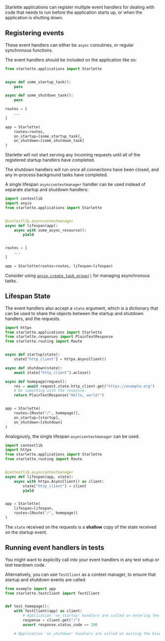 
Starlette applications can register multiple event handlers for dealing with
code that needs to run before the application starts up, or when the application
is shutting down.

## Registering events

These event handlers can either be `async` coroutines, or regular synchronous
functions.

The event handlers should be included on the application like so:

```python
from starlette.applications import Starlette


async def some_startup_task():
    pass

async def some_shutdown_task():
    pass

routes = [
    ...
]

app = Starlette(
    routes=routes,
    on_startup=[some_startup_task],
    on_shutdown=[some_shutdown_task]
)
```

Starlette will not start serving any incoming requests until all of the
registered startup handlers have completed.

The shutdown handlers will run once all connections have been closed, and
any in-process background tasks have completed.

A single lifespan `asynccontextmanager` handler can be used instead of
separate startup and shutdown handlers:

```python
import contextlib
import anyio
from starlette.applications import Starlette


@contextlib.asynccontextmanager
async def lifespan(app):
    async with some_async_resource():
        yield


routes = [
    ...
]

app = Starlette(routes=routes, lifespan=lifespan)
```

Consider using [`anyio.create_task_group()`](https://anyio.readthedocs.io/en/stable/tasks.html)
for managing asynchronous tasks.

## Lifespan State

The event handlers also accept a `state` argument, which is a dictionary
that can be used to share the objects between the startup and shutdown handlers,
and the requests.

```python
import httpx
from starlette.applications import Starlette
from starlette.responses import PlainTextResponse
from starlette.routing import Route


async def startup(state):
    state["http_client"] = httpx.AsyncClient()

async def shutdown(state):
    await state["http_client"].aclose()

async def homepage(request):
    res = await request.state.http_client.get("https://example.org")
    # Do something with the response.
    return PlainTextResponse("Hello, world!")


app = Starlette(
    routes=[Route("/", homepage)],
    on_startup=[startup],
    on_shutdown=[shutdown]
)
```

Analogously, the single lifespan `asynccontextmanager` can be used.

```python
import contextlib
import httpx
from starlette.applications import Starlette
from starlette.routing import Route


@contextlib.asynccontextmanager
async def lifespan(app, state):
    async with httpx.AsyncClient() as client:
        state["http_client"] = client
        yield


app = Starlette(
    lifespan=lifespan,
    routes=[Route("/", homepage)]
)
```

The `state` received on the requests is a **shallow** copy of the state received on the
startup event.

## Running event handlers in tests

You might want to explicitly call into your event handlers in any test setup
or test teardown code.

Alternatively, you can use `TestClient` as a context manager, to ensure that
startup and shutdown events are called.

```python
from example import app
from starlette.testclient import TestClient


def test_homepage():
    with TestClient(app) as client:
        # Application 'on_startup' handlers are called on entering the block.
        response = client.get("/")
        assert response.status_code == 200

    # Application 'on_shutdown' handlers are called on exiting the block.
```
